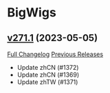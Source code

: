 # BigWigs

## [v271.1](https://github.com/BigWigsMods/BigWigs/tree/v271.1) (2023-05-05)
[Full Changelog](https://github.com/BigWigsMods/BigWigs/compare/v271...v271.1) [Previous Releases](https://github.com/BigWigsMods/BigWigs/releases)

- Update zhCN (#1372)  
- Update zhCN (#1369)  
- Update zhTW (#1371)  
